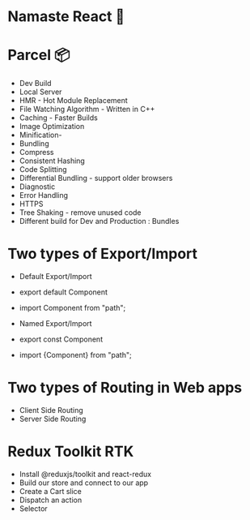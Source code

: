 # Namaste React 🙏

# Parcel 📦

- Dev Build
- Local Server
- HMR - Hot Module Replacement
- File Watching Algorithm - Written in C++
- Caching - Faster Builds
- Image Optimization
- Minification-
- Bundling
- Compress
- Consistent Hashing
- Code Splitting
- Differential Bundling - support older browsers
- Diagnostic
- Error Handling
- HTTPS
- Tree Shaking - remove unused code
- Different build for Dev and Production : Bundles

# Two types of Export/Import

- Default Export/Import
- export default Component
- import Component from "path";

- Named Export/Import
- export const Component
- import {Component} from "path";

# Two types of Routing in Web apps

- Client Side Routing
- Server Side Routing

# Redux Toolkit RTK

- Install @reduxjs/toolkit and react-redux
- Build our store and connect to our app
- Create a Cart slice
- Dispatch an action
- Selector
